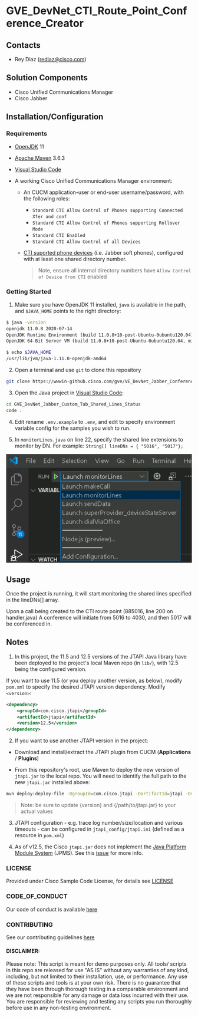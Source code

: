 # GVE_DevNet_CTI_Route_Point_Conference_Creator

## Contacts

* Rey Diaz (rediaz@cisco.com)

## Solution Components

* Cisco Unified Communications Manager
* Cisco Jabber

## Installation/Configuration

### Requirements

- [OpenJDK](https://openjdk.java.net/) 11
- [Apache Maven](https://maven.apache.org/) 3.6.3
- [Visual Studio Code](https://code.visualstudio.com/)
- A working Cisco Unified Communications Manager environment:

   - An CUCM application-user or end-user username/password, with the following roles:

      - `Standard CTI Allow Control of Phones supporting Connected Xfer and conf`
      - `Standard CTI Allow Control of Phones supporting Rollover Mode`
      - `Standard CTI Enabled`
      - `Standard CTI Allow Control of all Devices`

   -  [CTI suported phone devices](https://developer.cisco.com/site/jtapi/documents/cti-tapi-jtapi-supported-device-matrix/) (i.e. Jabber soft phones), configured with at least one shared directory number.

      > Note, ensure all internal directory numbers have `Allow Control of Device from CTI` enabled

### Getting Started

1. Make sure you have OpenJDK 11 installed, `java` is available in the path, and `$JAVA_HOME` points to the right directory:

```bash {"id":"01HWAXPM2EXPE5ESV6DKGNKBWW"}
$ java -version
openjdk 11.0.8 2020-07-14
OpenJDK Runtime Environment (build 11.0.8+10-post-Ubuntu-0ubuntu120.04)
OpenJDK 64-Bit Server VM (build 11.0.8+10-post-Ubuntu-0ubuntu120.04, mixed mode, sharing)

```

```bash {"id":"01HWAXPM2EXPE5ESV6DP15ZH2N"}
$ echo $JAVA_HOME
/usr/lib/jvm/java-1.11.0-openjdk-amd64

```

2. Open a terminal and use `git` to clone this repository

```bash {"id":"01HWAXPM2EXPE5ESV6DRGV6KA1"}
git clone https://wwwin-github.cisco.com/gve/VE_DevNet_Jabber_Conference_Initiation_With_Original_User.git

```

3. Open the Java project in [Visual Studio Code](https://code.visualstudio.com/):

```bash {"id":"01HWAXPM2EXPE5ESV6DRPEC220"}
cd GVE_DevNet_Jabber_Custom_Tab_Shared_Lines_Status
code .

```

4. Edit rename `.env.example` to `.env`, and edit to specify environment variable config for the samples you wish to run.

7. In `monitorLines.java` on line 22, specify the shared line extensions to monitor by DN. For example:
   `String[] lineDNs = { "5016", "5017"};`

![Launch](/IMAGES/launch.png)

## Usage

Once the project is running, it will start monitoring the shared lines specified in the lineDNs[] array.

Upon a call being created to the CTI route point (885016, line 200 on handler.java) A conference will initiate from 5016 to 4030, and then 5017 will be conferenced in.

## Notes

1. In this project, the 11.5 and 12.5 versions of the JTAPI Java library have been deployed to the project's local Maven repo (in `lib/`), with 12.5 being the configured version.

If you want to use 11.5 (or you deploy another version, as below), modify `pom.xml` to specify the desired JTAPI version dependency.  Modify `<version>`:

```xml {"id":"01HWAXPM2EXPE5ESV6DWMQD26M"}
<dependency>
    <groupId>com.cisco.jtapi</groupId>
    <artifactId>jtapi</artifactId>
    <version>12.5</version>
</dependency>

```

2. If  you want to use another JTAPI version in the project:

* Download and install/extract the JTAPI plugin from CUCM (**Applications** / **Plugins**)

* From this repository's root, use Maven to deploy the new version of `jtapi.jar` to the local repo.  You will need to identify the full path to the new `jtapi.jar` installed above:

```bash {"id":"01HWAXPM2EXPE5ESV6DWQV7193"}
mvn deploy:deploy-file -DgroupId=com.cisco.jtapi -DartifactId=jtapi -Dversion={version} -Durl=file:./lib -DrepositoryId=local-maven-repo -DupdateReleaseInfo=true -Dfile={/path/to/jtapi.jar}

```

> Note: be sure to update {version} and {/path/to/jtapi.jar} to your actual values

3. JTAPI configuration - e.g. trace log number/size/location and various timeouts - can be configured in `jtapi_config/jtapi.ini` (defined as a resource in `pom.xml`)

4. As of v12.5, the Cisco `jtapi.jar` does not implement the [Java Platform Module System](https://www.oracle.com/corporate/features/understanding-java-9-modules.html) (JPMS).  See this [issue](https://github.com/CiscoDevNet/jtapi-samples/issues/1) for more info.

### LICENSE

Provided under Cisco Sample Code License, for details see [LICENSE](LICENSE.md)

### CODE_OF_CONDUCT

Our code of conduct is available [here](CODE_OF_CONDUCT.md)

### CONTRIBUTING

See our contributing guidelines [here](CONTRIBUTING.md)

#### DISCLAIMER:

Please note: This script is meant for demo purposes only. All tools/ scripts in this repo are released for use "AS IS" without any warranties of any kind, including, but not limited to their installation, use, or performance. Any use of these scripts and tools is at your own risk. There is no guarantee that they have been through thorough testing in a comparable environment and we are not responsible for any damage or data loss incurred with their use.
You are responsible for reviewing and testing any scripts you run thoroughly before use in any non-testing environment.
